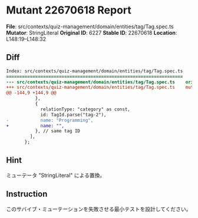 # Mutant 22670618 Report

**File**: src/contexts/quiz-management/domain/entities/tag/Tag.spec.ts
**Mutator**: StringLiteral
**Original ID**: 6227
**Stable ID**: 22670618
**Location**: L148:19–L148:32

## Diff

```diff
Index: src/contexts/quiz-management/domain/entities/tag/Tag.spec.ts
===================================================================
--- src/contexts/quiz-management/domain/entities/tag/Tag.spec.ts	original
+++ src/contexts/quiz-management/domain/entities/tag/Tag.spec.ts	mutated #6227
@@ -144,9 +144,9 @@
           },
           {
             relationType: "category" as const,
             id: TagId.parse("tag-2"),
-            name: "Programming",
+            name: "",
           }, // same tag ID
         ],
       };
```

## Hint

ミューテータ "StringLiteral" による置換。

## Instruction

このサバイブ・ミューテーションを失敗させる最小テストを設計してください。

